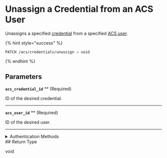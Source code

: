 # Unassign a Credential from an ACS User

Unassigns a specified [credential](../../../capability-guides/access-systems/managing-credentials.md) from a specified [ACS user](https://docs.seam.co/latest/capability-guides/access-systems/user-management).

{% hint style="success" %}
```
PATCH /acs/credentials/unassign ⇒ void
```
{% endhint %}

## Parameters

**`acs_credential_id`** **
 (Required)

ID of the desired credential.

---

**`acs_user_id`** **
 (Required)

ID of the desired user.

---


<details>

<summary>Authentication Methods</summary>

- API key
- Personal access token
  <br>Must also include the `seam-workspace` header in the request.
</details>
## Return Type

void

